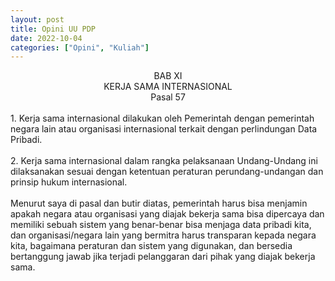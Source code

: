 ```yaml
---
layout: post
title: Opini UU PDP
date: 2022-10-04
categories: ["Opini", "Kuliah"]
---
```


<center>BAB XI</center> 
<center>KERJA SAMA INTERNASIONAL</center>

<center>Pasal 57</center>
<br>
1. Kerja sama internasional dilakukan oleh Pemerintah dengan pemerintah negara lain atau organisasi internasional terkait dengan perlindungan Data Pribadi. <br><br>
2. Kerja sama internasional dalam rangka pelaksanaan Undang-Undang ini dilaksanakan sesuai dengan ketentuan peraturan perundang-undangan dan prinsip hukum internasional.
<br><br>
Menurut saya di pasal dan butir diatas, pemerintah harus bisa menjamin apakah negara atau organisasi yang diajak bekerja sama bisa dipercaya dan memiliki sebuah sistem yang benar-benar bisa menjaga data pribadi kita, dan organisasi/negara lain yang bermitra harus transparan kepada negara kita, bagaimana peraturan dan sistem yang digunakan, dan bersedia bertanggung jawab jika terjadi pelanggaran dari pihak yang diajak bekerja sama.<br><br>